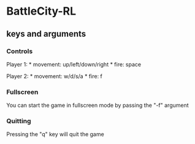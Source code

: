 # BattleCity-RL
## keys and arguments
### Controls
Player 1: * movement: up/left/down/right * fire: space

Player 2: * movement: w/d/s/a * fire: f

### Fullscreen
You can start the game in fullscreen mode by passing the "-f" argument

### Quitting
Pressing the "q" key will quit the game
